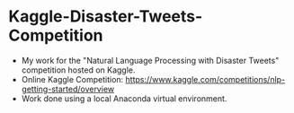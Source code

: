 # Kaggle-Disaster-Tweets-Competition
* My work for the "Natural Language Processing with Disaster Tweets" competition hosted on Kaggle.
* Online Kaggle Competition: https://www.kaggle.com/competitions/nlp-getting-started/overview
* Work done using a local Anaconda virtual environment.
